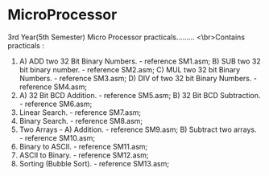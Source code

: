 # MicroProcessor
3rd Year(5th Semester) Micro Processor practicals.........
<\br>Contains practicals :
1. A) ADD two 32 Bit Binary Numbers. - reference SM1.asm;
   B) SUB two 32 bit binary number. - reference SM2.asm;
   C) MUL two 32 bit Binary Numbers. - reference SM3.asm;
   D) DIV of two 32 bit Binary Numbers. - reference SM4.asm;
2. A) 32 Bit BCD Addition. - reference SM5.asm;
   B) 32 Bit BCD Subtraction. - reference SM6.asm;
3. Linear Search. - reference SM7.asm;
4. Binary Search. - reference SM8.asm;
5. Two Arrays -
   A) Addition. - reference SM9.asm;
   B) Subtract two arrays. - reference SM10.asm;
6. Binary to ASCII. - reference SM11.asm;
7. ASCII to Binary. - reference SM12.asm;
8. Sorting (Bubble Sort). - reference SM13.asm;
